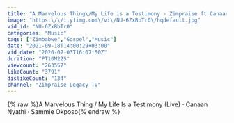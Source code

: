 ```yaml
---
title: "A Marvelous Thing\/My Life is a Testimony - Zimpraise ft Canaan Nyathi"
image: "https:\/\/i.ytimg.com\/vi\/NU-6ZxBbTr0\/hqdefault.jpg"
vid_id: "NU-6ZxBbTr0"
categories: "Music"
tags: ["Zimbabwe","Gospel","Music"]
date: "2021-09-18T14:00:29+03:00"
vid_date: "2020-07-03T16:07:50Z"
duration: "PT10M22S"
viewcount: "263557"
likeCount: "3791"
dislikeCount: "134"
channel: "Zimpraise Legacy TV"
---
```

{% raw %}A Marvelous Thing / My Life Is a Testimony (Live) · Canaan Nyathi · Sammie Okposo{% endraw %}
